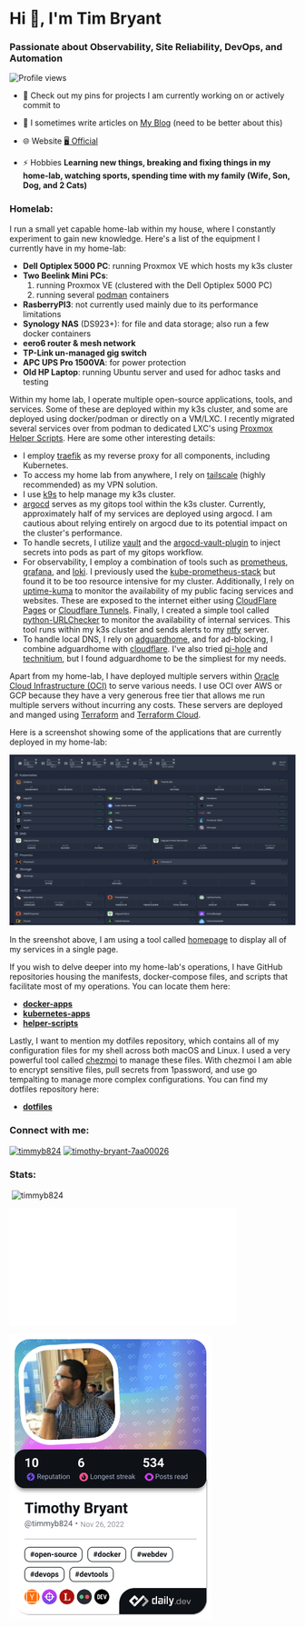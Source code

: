 <h1 align="left">Hi 👋, I'm Tim Bryant</h1>
<h3 align="left">Passionate about Observability, Site Reliability, DevOps, and Automation</h3>

![Profile views](https://komarev.com/ghpvc/?username=timmyb824&label=Profile%20views&color=0e75b6&style=flat)

- 🌱 Check out my pins for projects I am currently working on or actively commit to

- 📝 I sometimes write articles on [My Blog](https://blog.timothybryantjr.com) (need to be better about this)

- 🌐 Website [🖥️ Official](https://timothybryantjr.com)

- ⚡ Hobbies **Learning new things, breaking and fixing things in my home-lab, watching sports, spending time with my family (Wife, Son, Dog, and 2 Cats)**

<h3 align="left">Homelab:</h3>

I run a small yet capable home-lab within my house, where I constantly experiment to gain new knowledge. Here's a list of the equipment I currently have in my home-lab:

- **Dell Optiplex 5000 PC**: running Proxmox VE which hosts my k3s cluster
- **Two Beelink Mini PCs**:
  1. running Proxmox VE (clustered with the Dell Optiplex 5000 PC)
  2. running several [podman](https://podman.io/) containers
- **RasberryPI3**: not currently used mainly due to its performance limitations
- **Synology NAS** (DS923+): for file and data storage; also run a few docker containers
- **eero6 router & mesh network**
- **TP-Link un-managed gig switch**
- **APC UPS Pro 1500VA**: for power protection
- **Old HP Laptop**: running Ubuntu server and used for adhoc tasks and testing

Within my home lab, I operate multiple open-source applications, tools, and services. Some of these are deployed within my k3s cluster, and some are deployed using docker/podman or directly on a VM/LXC. I recently migrated several services over from podman to dedicated LXC's using [Proxmox Helper Scripts](https://tteck.github.io/Proxmox/). Here are some other interesting details:

- I employ [traefik](https://traefik.io/) as my reverse proxy for all components, including Kubernetes.
- To access my home lab from anywhere, I rely on [tailscale](https://tailscale.com/) (highly recommended) as my VPN solution.
- I use [k9s](https://k9scli.io/) to help manage my k3s cluster.
- [argocd](https://argoproj.github.io/cd/) serves as my gitops tool within the k3s cluster. Currently, approximately half of my services are deployed using argocd. I am cautious about relying entirely on argocd due to its potential impact on the cluster's performance.
- To handle secrets, I utilize [vault](https://developer.hashicorp.com/vault) and the [argocd-vault-plugin](https://github.com/argoproj-labs/argocd-vault-plugin) to inject secrets into pods as part of my gitops workflow.
- For observability, I employ a combination of tools such as [prometheus](https://prometheus.io/), [grafana](https://grafana.com/), and [loki](https://grafana.com/oss/loki/). I previously used the [kube-prometheus-stack](https://github.com/prometheus-community/helm-charts/tree/main/charts/kube-prometheus-stack) but found it to be too resource intensive for my cluster. Additionally, I rely on [uptime-kuma](https://github.com/louislam/uptime-kuma) to monitor the availability of my public facing services and websites. These are exposed to the internet either using [CloudFlare Pages](https://pages.cloudflare.com/) or [Cloudflare Tunnels](https://developers.cloudflare.com/cloudflare-one/connections/connect-networks/). Finally, I created a simple tool called [python-URLChecker](https://github.com/timmyb824/python-URLChecker) to monitor the availability of internal services. This tool runs within my k3s cluster and sends alerts to my [ntfy](https://ntfy.sh/) server.
- To handle local DNS, I rely on [adguardhome](https://github.com/AdguardTeam/AdGuardHome), and for ad-blocking, I combine adguardhome with [cloudflare](https://www.cloudflare.com/). I've also tried [pi-hole](https://pi-hole.net/) and [technitium](https://technitium.com/dns/), but I found adguardhome to be the simpliest for my needs.

Apart from my home-lab, I have deployed multiple servers within [Oracle Cloud Infrastructure (OCI)](https://www.oracle.com/cloud/) to serve various needs. I use OCI over AWS or GCP because they have a very generous free tier that allows me run multiple servers without incurring any costs. These servers are deployed and manged using [Terraform](https://www.terraform.io/) and [Terraform Cloud](https://app.terraform.io/session).

Here is a screenshot showing some of the applications that are currently deployed in my home-lab:

<img src="homelab_20240812.png"  width="600" height="300">

In the sreenshot above, I am using a tool called [homepage](https://github.com/gethomepage/homepage) to display all of my services in a single page.

If you wish to delve deeper into my home-lab's operations, I have GitHub repositories housing the manifests, docker-compose files, and scripts that facilitate most of my operations. You can locate them here:

- **[docker-apps](https://github.com/timmyb824/docker-apps)**
- **[kubernetes-apps](https://github.com/timmyb824/kubernetes-apps)**
- **[helper-scripts](https://github.com/timmyb824/helper-scripts)**

Lastly, I want to mention my dotfiles repository, which contains all of my configuration files for my shell across both macOS and Linux. I used a very powerful tool called [chezmoi](https://www.chezmoi.io/) to manage these files. With chezmoi I am able to encrypt sensitive files, pull secrets from 1password, and use go tempalting to manage more complex configurations. You can find my dotfiles repository here:

- **[dotfiles](https://github.com/timmyb824/dotfiles)**

<h3 align="left">Connect with me:</h3>
<p align="left">
<a href="https://twitter.com/timmyb824" target="blank"><img align="center" src="https://raw.githubusercontent.com/rahuldkjain/github-profile-readme-generator/master/src/images/icons/Social/twitter.svg" alt="timmyb824" height="30" width="40" /></a>
<a href="https://linkedin.com/in/timothy-bryant-7aa00026" target="blank"><img align="center" src="https://raw.githubusercontent.com/rahuldkjain/github-profile-readme-generator/master/src/images/icons/Social/linked-in-alt.svg" alt="timothy-bryant-7aa00026" height="30" width="40" /></a>
</p>

<h3 align="left">Stats:</h3>

<p>&nbsp;<img align="center" src="https://github-readme-stats.vercel.app/api?username=timmyb824&show_icons=true&locale=en&theme=tokyonight" alt="timmyb824" /></p>

<img align="center" src="/github-metrics.svg" alt="Metrics" width="400">

<a href="https://app.daily.dev/timmyb824"><img src="https://github.com/timmyb824/timmyb824/blob/main/devcard.png" width="356" alt="Tim Bryant's Dev Card"/></a>

<!-- Old card version:
<a href="https://app.daily.dev/DailyDevTips"><img src="https://github.com/timmyb824/timmyb824/blob/main/devcard.svg" width="400" alt="Tim Bryant's Dev Card"/></a> -->
